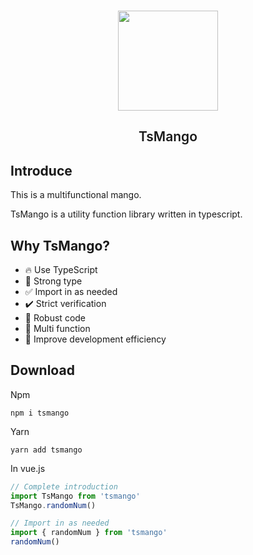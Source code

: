 <br />

<p align="center">
  <img height="160px" src="https://tianyuhao.cn/mango/images/mango.png">
  <h2 align="center" style="font-weight: 600">TsMango</h2>
</p>

## Introduce

This is a multifunctional mango.

TsMango is a utility function library written in typescript.

## Why TsMango?

- :fire: Use TypeScript
- :bell: Strong type
- :white_check_mark: Import in as needed
- :heavy_check_mark: Strict verification
- :muscle: Robust code
- :triangular_flag_on_post: Multi function
- :rocket: Improve development efficiency

## Download

Npm

```shell
npm i tsmango
```

Yarn

```shell
yarn add tsmango
```

In vue.js

```ts
// Complete introduction
import TsMango from 'tsmango'
TsMango.randomNum()

// Import in as needed
import { randomNum } from 'tsmango'
randomNum()
```

